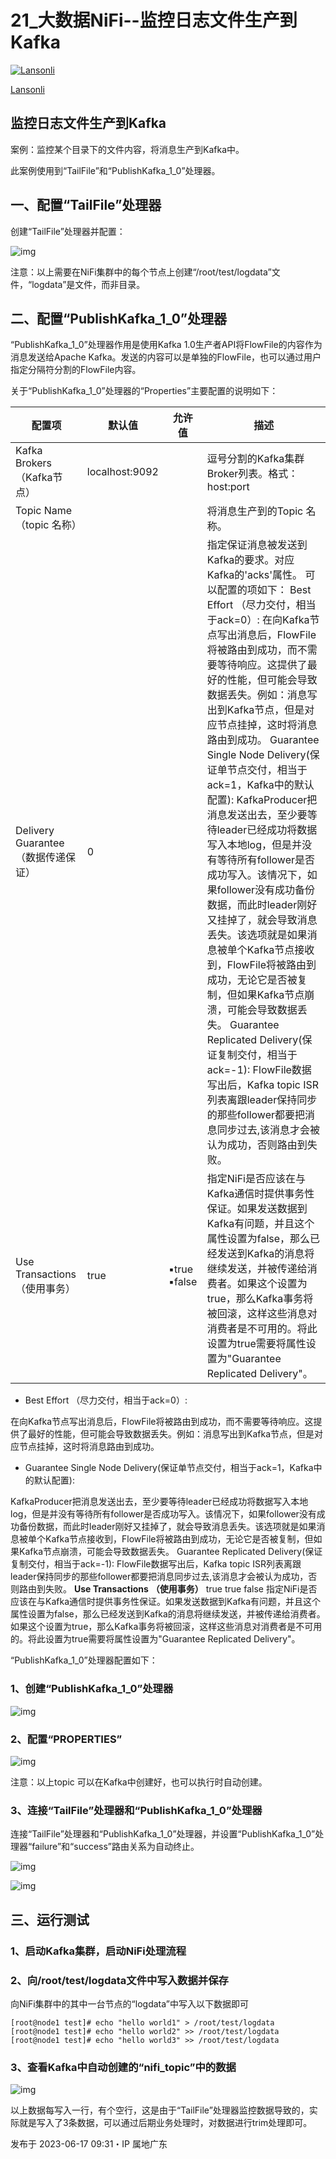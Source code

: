# 21_大数据NiFi--监控日志文件生产到Kafka

[![Lansonli](https://pic1.zhimg.com/v2-a21621b28f2fb5ef77d23387fdced39e_l.jpg?source=172ae18b)](https://www.zhihu.com/people/lanson-92-34)

[Lansonli](https://www.zhihu.com/people/lanson-92-34)



## **监控日志文件生产到Kafka**

案例：监控某个目录下的文件内容，将消息生产到Kafka中。

此案例使用到“TailFile”和“PublishKafka_1_0”处理器。

## **一、配置“TailFile”处理器**

创建“TailFile”处理器并配置：

![img](https://pic1.zhimg.com/80/v2-d2cbc9e2175c991448e21f8c74791774_1440w.webp)

注意：以上需要在NiFi集群中的每个节点上创建“/root/test/logdata”文件，“logdata”是文件，而非目录。

## **二、配置“PublishKafka_1_0”处理器**

“PublishKafka_1_0”处理器作用是使用Kafka 1.0生产者API将FlowFile的内容作为消息发送给Apache Kafka。发送的内容可以是单独的FlowFile，也可以通过用户指定分隔符分割的FlowFile内容。

关于“PublishKafka_1_0”处理器的“Properties”主要配置的说明如下：

| 配置项                               | 默认值         | 允许值        | 描述                                                         |
| ------------------------------------ | -------------- | ------------- | ------------------------------------------------------------ |
| Kafka Brokers  （Kafka节点）         | localhost:9092 |               | 逗号分割的Kafka集群Broker列表。格式：host:port               |
| Topic Name  （topic 名称）           |                |               | 将消息生产到的Topic 名称。                                   |
| Delivery Guarantee  （数据传递保证） | 0              |               | 指定保证消息被发送到Kafka的要求。对应Kafka的'acks'属性。  可以配置的项如下：   Best Effort （尽力交付，相当于ack=0）:   在向Kafka节点写出消息后，FlowFile将被路由到成功，而不需要等待响应。这提供了最好的性能，但可能会导致数据丢失。例如：消息写出到Kafka节点，但是对应节点挂掉，这时将消息路由到成功。   Guarantee Single Node Delivery(保证单节点交付，相当于ack=1，Kafka中的默认配置):   KafkaProducer把消息发送出去，至少要等待leader已经成功将数据写入本地log，但是并没有等待所有follower是否成功写入。该情况下，如果follower没有成功备份数据，而此时leader刚好又挂掉了，就会导致消息丢失。该选项就是如果消息被单个Kafka节点接收到，FlowFile将被路由到成功，无论它是否被复制，但如果Kafka节点崩溃，可能会导致数据丢失。  Guarantee Replicated Delivery(保证复制交付，相当于ack=-1):  FlowFile数据写出后，Kafka topic ISR列表离跟leader保持同步的那些follower都要把消息同步过去,该消息才会被认为成功，否则路由到失败。 |
| Use Transactions  （使用事务）       | true           | ▪true  ▪false | 指定NiFi是否应该在与Kafka通信时提供事务性保证。如果发送数据到Kafka有问题，并且这个属性设置为false，那么已经发送到Kafka的消息将继续发送，并被传递给消费者。如果这个设置为true，那么Kafka事务将被回滚，这样这些消息对消费者是不可用的。将此设置为true需要将属性设置为"Guarantee Replicated Delivery"。 |

- Best Effort （尽力交付，相当于ack=0）:

在向Kafka节点写出消息后，FlowFile将被路由到成功，而不需要等待响应。这提供了最好的性能，但可能会导致数据丢失。例如：消息写出到Kafka节点，但是对应节点挂掉，这时将消息路由到成功。

- Guarantee Single Node Delivery(保证单节点交付，相当于ack=1，Kafka中的默认配置):

KafkaProducer把消息发送出去，至少要等待leader已经成功将数据写入本地log，但是并没有等待所有follower是否成功写入。该情况下，如果follower没有成功备份数据，而此时leader刚好又挂掉了，就会导致消息丢失。该选项就是如果消息被单个Kafka节点接收到，FlowFile将被路由到成功，无论它是否被复制，但如果Kafka节点崩溃，可能会导致数据丢失。 Guarantee Replicated Delivery(保证复制交付，相当于ack=-1): FlowFile数据写出后，Kafka topic ISR列表离跟leader保持同步的那些follower都要把消息同步过去,该消息才会被认为成功，否则路由到失败。 **Use Transactions** **（使用事务）** true true false 指定NiFi是否应该在与Kafka通信时提供事务性保证。如果发送数据到Kafka有问题，并且这个属性设置为false，那么已经发送到Kafka的消息将继续发送，并被传递给消费者。如果这个设置为true，那么Kafka事务将被回滚，这样这些消息对消费者是不可用的。将此设置为true需要将属性设置为"Guarantee Replicated Delivery"。

“PublishKafka_1_0”处理器配置如下：

### **1、创建“PublishKafka_1_0”处理器**

![img](https://pic2.zhimg.com/80/v2-7e202d0de4cf9eec31132305b2d8e881_1440w.webp)

### **2、配置“PROPERTIES”**

![img](https://pic1.zhimg.com/80/v2-9ba20bc325cb9a7cd5abfebffce2a430_1440w.webp)

注意：以上topic 可以在Kafka中创建好，也可以执行时自动创建。

### **3、连接“TailFile”处理器和“PublishKafka_1_0”处理器**

连接“TailFile”处理器和“PublishKafka_1_0”处理器，并设置“PublishKafka_1_0”处理器“failure”和“success”路由关系为自动终止。

![img](https://pic1.zhimg.com/80/v2-d62914376ae75726fa9057707071728c_1440w.webp)

![img](https://pic2.zhimg.com/80/v2-3b9ed1d55c627b8f53c992a6cf88b9fd_1440w.webp)



## **三、运行测试**

### **1、启动Kafka集群，启动NiFi处理流程**

### **2、向/root/test/logdata文件中写入数据并保存**

向NiFi集群中的其中一台节点的“logdata”中写入以下数据即可

```text
[root@node1 test]# echo "hello world1" > /root/test/logdata
[root@node1 test]# echo "hello world2" >> /root/test/logdata
[root@node1 test]# echo "hello world3" >> /root/test/logdata
```



### **3、查看Kafka中自动创建的“nifi_topic”中的数据**

![img](https://pic1.zhimg.com/80/v2-b26ea446c28a797ae83fa6653fc7e9d0_1440w.webp)

以上数据每写入一行，有个空行，这是由于“TailFile”处理器监控数据导致的，实际就是写入了3条数据，可以通过后期业务处理时，对数据进行trim处理即可。

发布于 2023-06-17 09:31・IP 属地广东